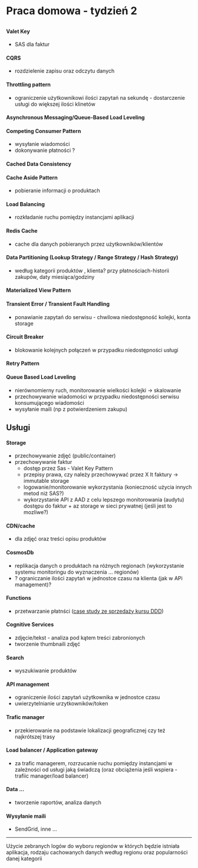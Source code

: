 # Praca domowa - tydzień 2

##

#### Valet Key
* SAS dla faktur

#### CQRS
* rozdzielenie zapisu oraz odczytu danych

#### Throttling pattern
* ograniczenie użytkownikowi ilości zapytań na sekundę - dostarczenie usługi do większej ilości klinetów


#### Asynchronous Messaging/Queue-Based Load Leveling

#### Competing Consumer Pattern
* wysyłanie wiadomości
* dokonywanie płatności ?


#### Cached Data Consistency

#### Cache Aside Pattern
* pobieranie informacji o produktach


#### Load Balancing
* rozkładanie ruchu pomiędzy instancjami aplikacji


#### Redis Cache
* cache dla danych pobieranych przez użytkowników/klientów

#### Data Partitioning (Lookup Strategy / Range Strategy / Hash Strategy)
* według kategorii produktów , klienta? przy płatnościach-historii zakupów, daty miesiąca/godziny

#### Materialized View Pattern


#### Transient Error / Transient Fault Handling
* ponawianie zapytań do serwisu - chwilowa niedostępność kolejki, konta storage

#### Circuit Breaker
* blokowanie kolejnych połączeń w przypadku niedostępności usługi

#### Retry Pattern

#### Queue Based Load Leveling
* nierównomierny ruch, monitorowanie wielkości kolejki -> skalowanie
* przechowywanie wiadomości w przypadku niedostępności serwisu konsumującego wiadomości
* wysyłanie maili (np z potwierdzeniem zakupu)


## Usługi


#### Storage
* przechowywanie zdjęć (public/container)
* przechowywanie faktur 
  * dostęp przez Sas - Valet Key Pattern
  * przepisy prawa, czy należy przechowywać przez X lt faktury -> immutable storage
  * logowanie/monitorowanie wykorzystania (konieczność użycia innych metod niż SAS?)
  * wykorzystanie API z AAD z celu lepszego monitorowania (audytu) dostępu do faktur + az storage w sieci prywatnej (jeśli jest to mozliwe?)


#### CDN/cache
* dla zdjęć oraz treści opisu produktów

#### CosmosDb
* replikacja danych o produktach na różnych regionach (wykorzystanie systemu monitoringu do wyznaczenia ... regionów)
* ? ograniczanie ilości zapytań w jednostce czasu na klienta (jak w APi management)?

#### Functions
* przetwarzanie płatnści ([case study ze sprzedaży kursu DDD](https://blog.scooletz.com/2019/09/02/how-i-built-and-run-my-e-shop-for-0-07-month-using-azure-functions-and-a-few-more/))


#### Cognitive Services
* zdjęcie/tekst - analiza pod kątem treści zabronionych
* tworzenie thumbnaili zdjęć


#### Search
* wyszukiwanie produktów

#### API management
* ograniczenie ilości zapytań użytkownika w jednostce czasu
* uwierzytelnianie urzytkowników/token


#### Trafic manager
* przekierowanie na podstawie lokalizacji geograficznej czy też najkrótszej trasy

#### Load balancer / Application gateway
* za trafic managerem, rozrzucanie ruchu pomiędzy instancjami w zależności od usługi jaką świadczą (oraz obciążenia jeśli wspiera - trafiic manager/load balancer)

#### Data ...
* tworzenie raportów, analiza danych

#### Wysyłanie maili
* SendGrid, inne ...


----

Użycie zebranych logów do wyboru regionów w których będzie istniała aplikacja, rodzaju cachowanych danych według regionu oraz popularności danej kategorii